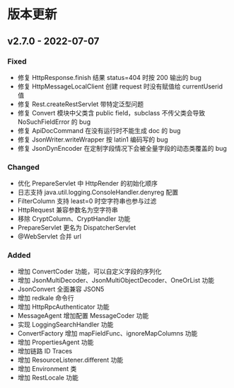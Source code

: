 # 版本更新

## v2.7.0 - 2022-07-07

### Fixed

* 修复 HttpResponse.finish 结果 status=404 时按 200 输出的 bug&#x20;
* 修复 HttpMessageLocalClient 创建 request 时没有赋值给 currentUserid 值&#x20;
* 修复 Rest.createRestServlet 带特定泛型问题&#x20;
* 修复 Convert 模块中父类含 public field，subclass 不传父类会导致 NoSuchFieldError 的 bug&#x20;
* 修复 ApiDocCommand 在没有运行时不能生成 doc 的 bug&#x20;
* 修复 JsonWriter.writeWrapper 按 latin1 编码写的 bug&#x20;
* 修复 JsonDynEncoder 在定制字段情况下会被全量字段的动态类覆盖的 bug

### Changed

* 优化 PrepareServlet 中 HttpRender 的初始化顺序&#x20;
* 日志支持 java.util.logging.ConsoleHandler.denyreg 配置&#x20;
* FilterColumn 支持 least=0 时空字符串也参与过滤&#x20;
* HttpRequest 兼容参数名为空字符串&#x20;
* 移除 CryptColumn、CryptHandler 功能&#x20;
* PrepareServlet 更名为 DispatcherServlet&#x20;
* @WebServlet 合并 url

### Added

* 增加 ConvertCoder 功能，可以自定义字段的序列化&#x20;
* 增加 JsonMultiDecoder、JsonMultiObjectDecoder、OneOrList 功能&#x20;
* JsonConvert 全面兼容 JSON5&#x20;
* 增加 redkale 命令行&#x20;
* 增加 HttpRpcAuthenticator 功能&#x20;
* MessageAgent 增加配置 MessageCoder 功能&#x20;
* 实现 LoggingSearchHandler 功能&#x20;
* ConvertFactory 增加 mapFieldFunc、ignoreMapColumns 功能&#x20;
* 增加 PropertiesAgent 功能
* 增加链路 ID Traces&#x20;
* 增加 ResourceListener.different 功能&#x20;
* 增加 Environment 类&#x20;
* 增加 RestLocale 功能
